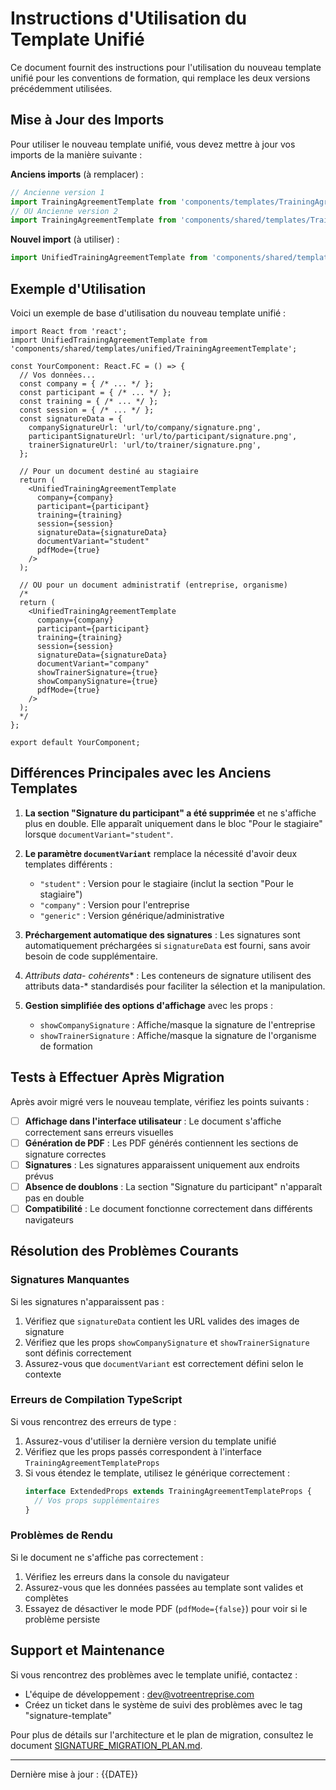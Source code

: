# Instructions d'Utilisation du Template Unifié

Ce document fournit des instructions pour l'utilisation du nouveau template unifié pour les conventions de formation, qui remplace les deux versions précédemment utilisées.

## Mise à Jour des Imports

Pour utiliser le nouveau template unifié, vous devez mettre à jour vos imports de la manière suivante :

**Anciens imports** (à remplacer) :
```typescript
// Ancienne version 1
import TrainingAgreementTemplate from 'components/templates/TrainingAgreementTemplate';
// OU Ancienne version 2
import TrainingAgreementTemplate from 'components/shared/templates/TrainingAgreementTemplate';
```

**Nouvel import** (à utiliser) :
```typescript
import UnifiedTrainingAgreementTemplate from 'components/shared/templates/unified/TrainingAgreementTemplate';
```

## Exemple d'Utilisation

Voici un exemple de base d'utilisation du nouveau template unifié :

```tsx
import React from 'react';
import UnifiedTrainingAgreementTemplate from 'components/shared/templates/unified/TrainingAgreementTemplate';

const YourComponent: React.FC = () => {
  // Vos données...
  const company = { /* ... */ };
  const participant = { /* ... */ };
  const training = { /* ... */ };
  const session = { /* ... */ };
  const signatureData = {
    companySignatureUrl: 'url/to/company/signature.png',
    participantSignatureUrl: 'url/to/participant/signature.png',
    trainerSignatureUrl: 'url/to/trainer/signature.png',
  };

  // Pour un document destiné au stagiaire
  return (
    <UnifiedTrainingAgreementTemplate
      company={company}
      participant={participant}
      training={training}
      session={session}
      signatureData={signatureData}
      documentVariant="student"
      pdfMode={true}
    />
  );
  
  // OU pour un document administratif (entreprise, organisme)
  /*
  return (
    <UnifiedTrainingAgreementTemplate
      company={company}
      participant={participant}
      training={training}
      session={session}
      signatureData={signatureData}
      documentVariant="company"
      showTrainerSignature={true}
      showCompanySignature={true}
      pdfMode={true}
    />
  );
  */
};

export default YourComponent;
```

## Différences Principales avec les Anciens Templates

1. **La section "Signature du participant" a été supprimée** et ne s'affiche plus en double. Elle apparaît uniquement dans le bloc "Pour le stagiaire" lorsque `documentVariant="student"`.

2. **Le paramètre `documentVariant`** remplace la nécessité d'avoir deux templates différents :
   - `"student"` : Version pour le stagiaire (inclut la section "Pour le stagiaire")
   - `"company"` : Version pour l'entreprise
   - `"generic"` : Version générique/administrative

3. **Préchargement automatique des signatures** : Les signatures sont automatiquement préchargées si `signatureData` est fourni, sans avoir besoin de code supplémentaire.

4. **Attributs data-* cohérents** : Les conteneurs de signature utilisent des attributs data-* standardisés pour faciliter la sélection et la manipulation.

5. **Gestion simplifiée des options d'affichage** avec les props :
   - `showCompanySignature` : Affiche/masque la signature de l'entreprise
   - `showTrainerSignature` : Affiche/masque la signature de l'organisme de formation

## Tests à Effectuer Après Migration

Après avoir migré vers le nouveau template, vérifiez les points suivants :

- [ ] **Affichage dans l'interface utilisateur** : Le document s'affiche correctement sans erreurs visuelles
- [ ] **Génération de PDF** : Les PDF générés contiennent les sections de signature correctes
- [ ] **Signatures** : Les signatures apparaissent uniquement aux endroits prévus
- [ ] **Absence de doublons** : La section "Signature du participant" n'apparaît pas en double
- [ ] **Compatibilité** : Le document fonctionne correctement dans différents navigateurs

## Résolution des Problèmes Courants

### Signatures Manquantes

Si les signatures n'apparaissent pas :

1. Vérifiez que `signatureData` contient les URL valides des images de signature
2. Vérifiez que les props `showCompanySignature` et `showTrainerSignature` sont définis correctement
3. Assurez-vous que `documentVariant` est correctement défini selon le contexte

### Erreurs de Compilation TypeScript

Si vous rencontrez des erreurs de type :

1. Assurez-vous d'utiliser la dernière version du template unifié
2. Vérifiez que les props passés correspondent à l'interface `TrainingAgreementTemplateProps`
3. Si vous étendez le template, utilisez le générique correctement :
   ```typescript
   interface ExtendedProps extends TrainingAgreementTemplateProps {
     // Vos props supplémentaires
   }
   ```

### Problèmes de Rendu

Si le document ne s'affiche pas correctement :

1. Vérifiez les erreurs dans la console du navigateur
2. Assurez-vous que les données passées au template sont valides et complètes
3. Essayez de désactiver le mode PDF (`pdfMode={false}`) pour voir si le problème persiste

## Support et Maintenance

Si vous rencontrez des problèmes avec le template unifié, contactez :

- L'équipe de développement : dev@votreentreprise.com
- Créez un ticket dans le système de suivi des problèmes avec le tag "signature-template"

Pour plus de détails sur l'architecture et le plan de migration, consultez le document [SIGNATURE_MIGRATION_PLAN.md](/src/migration/SIGNATURE_MIGRATION_PLAN.md).

---

Dernière mise à jour : {{DATE}} 